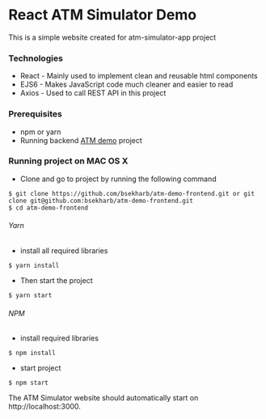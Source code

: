 # React ATM Simulator Demo

This is a simple website created for atm-simulator-app project

### Technologies
* React - Mainly used to implement clean and reusable html components
* EJS6 - Makes JavaScript code much cleaner and easier to read
* Axios - Used to call REST API in this project

### Prerequisites

* npm or yarn
* Running backend [ATM demo](https://github.com/bsekharb/atm-demo-backend) project

### Running project on MAC OS X

* Clone and go to project by running the following command
```
$ git clone https://github.com/bsekharb/atm-demo-frontend.git or git clone git@github.com:bsekharb/atm-demo-frontend.git
$ cd atm-demo-frontend
```

###### Yarn
* install all required libraries
```
$ yarn install
```
* Then start the project
```
$ yarn start
```


###### NPM
* install required libraries

```
$ npm install
```
* start project
```
$ npm start
```


The ATM Simulator website should automatically start on http://localhost:3000.
